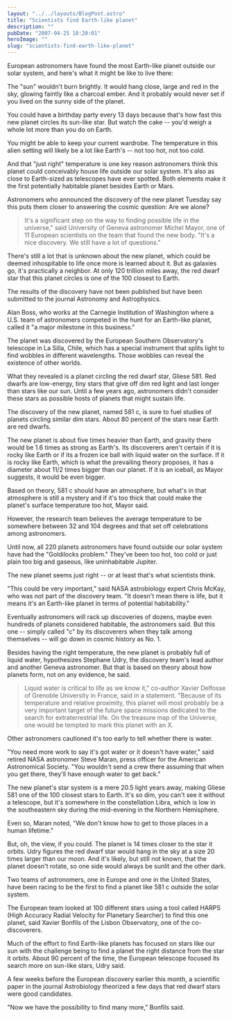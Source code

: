 ```yaml
---
layout: "../../layouts/BlogPost.astro"
title: "Scientists find Earth-like planet"
description: ""
pubDate: "2007-04-25 18:20:01"
heroImage: ""
slug: "scientists-find-earth-like-planet"
---
```


European astronomers have found the most Earth-like planet outside our solar system, and here's what it might be like to live there:

The "sun" wouldn't burn brightly. It would hang close, large and red in the sky, glowing faintly like a charcoal ember. And it probably would never set if you lived on the sunny side of the planet.

You could have a birthday party every 13 days because that's how fast this new planet circles its sun-like star. But watch the cake -- you'd weigh a whole lot more than you do on Earth.

You might be able to keep your current wardrobe. The temperature in this alien setting will likely be a lot like Earth's -- not too hot, not too cold.

And that "just right" temperature is one key reason astronomers think this planet could conceivably house life outside our solar system. It's also as close to Earth-sized as telescopes have ever spotted. Both elements make it the first potentially habitable planet besides Earth or Mars.

Astronomers who announced the discovery of the new planet Tuesday say this puts them closer to answering the cosmic question: Are we alone?

>It's a significant step on the way to finding possible life in the universe," said University of Geneva astronomer Michel Mayor, one of 11 European scientists on the team that found the new body. "It's a nice discovery. We still have a lot of questions."

There's still a lot that is unknown about the new planet, which could be deemed inhospitable to life once more is learned about it. But as galaxies go, it's practically a neighbor. At only 120 trillion miles away, the red dwarf star that this planet circles is one of the 100 closest to Earth.

The results of the discovery have not been published but have been submitted to the journal Astronomy and Astrophysics.

Alan Boss, who works at the Carnegie Institution of Washington where a U.S. team of astronomers competed in the hunt for an Earth-like planet, called it "a major milestone in this business."

The planet was discovered by the European Southern Observatory's telescope in La Silla, Chile, which has a special instrument that splits light to find wobbles in different wavelengths. Those wobbles can reveal the existence of other worlds.

What they revealed is a planet circling the red dwarf star, Gliese 581. Red dwarfs are low-energy, tiny stars that give off dim red light and last longer than stars like our sun. Until a few years ago, astronomers didn't consider these stars as possible hosts of planets that might sustain life.

The discovery of the new planet, named 581 c, is sure to fuel studies of planets circling similar dim stars. About 80 percent of the stars near Earth are red dwarfs.

The new planet is about five times heavier than Earth, and gravity there would be 1.6 times as strong as Earth's. Its discoverers aren't certain if it is rocky like Earth or if its a frozen ice ball with liquid water on the surface. If it is rocky like Earth, which is what the prevailing theory proposes, it has a diameter about 11/2 times bigger than our planet. If it is an iceball, as Mayor suggests, it would be even bigger.

Based on theory, 581 c should have an atmosphere, but what's in that atmosphere is still a mystery and if it's too thick that could make the planet's surface temperature too hot, Mayor said.

However, the research team believes the average temperature to be somewhere between 32 and 104 degrees and that set off celebrations among astronomers.

Until now, all 220 planets astronomers have found outside our solar system have had the "Goldilocks problem." They've been too hot, too cold or just plain too big and gaseous, like uninhabitable Jupiter.

The new planet seems just right -- or at least that's what scientists think.

"This could be very important," said NASA astrobiology expert Chris McKay, who was not part of the discovery team. "It doesn't mean there is life, but it means it's an Earth-like planet in terms of potential habitability."

Eventually astronomers will rack up discoveries of dozens, maybe even hundreds of planets considered habitable, the astronomers said. But this one -- simply called "c" by its discoverers when they talk among themselves -- will go down in cosmic history as No. 1.

Besides having the right temperature, the new planet is probably full of liquid water, hypothesizes Stephane Udry, the discovery team's lead author and another Geneva astronomer. But that is based on theory about how planets form, not on any evidence, he said.

>Liquid water is critical to life as we know it," co-author Xavier Delfosse of Grenoble University in France, said in a statement. "Because of its temperature and relative proximity, this planet will most probably be a very important target of the future space missions dedicated to the search for extraterrestrial life. On the treasure map of the Universe, one would be tempted to mark this planet with an X.

Other astronomers cautioned it's too early to tell whether there is water.

"You need more work to say it's got water or it doesn't have water," said retired NASA astronomer Steve Maran, press officer for the American Astronomical Society. "You wouldn't send a crew there assuming that when you get there, they'll have enough water to get back."

The new planet's star system is a mere 20.5 light years away, making Gliese 581 one of the 100 closest stars to Earth. It's so dim, you can't see it without a telescope, but it's somewhere in the constellation Libra, which is low in the southeastern sky during the mid-evening in the Northern Hemisphere.

Even so, Maran noted, "We don't know how to get to those places in a human lifetime."

But, oh, the view, if you could. The planet is 14 times closer to the star it orbits. Udry figures the red dwarf star would hang in the sky at a size 20 times larger than our moon. And it's likely, but still not known, that the planet doesn't rotate, so one side would always be sunlit and the other dark.

Two teams of astronomers, one in Europe and one in the United States, have been racing to be the first to find a planet like 581 c outside the solar system.

The European team looked at 100 different stars using a tool called HARPS (High Accuracy Radial Velocity for Planetary Searcher) to find this one planet, said Xavier Bonfils of the Lisbon Observatory, one of the co-discoverers.

Much of the effort to find Earth-like planets has focused on stars like our sun with the challenge being to find a planet the right distance from the star it orbits. About 90 percent of the time, the European telescope focused its search more on sun-like stars, Udry said.

A few weeks before the European discovery earlier this month, a scientific paper in the journal Astrobiology theorized a few days that red dwarf stars were good candidates.

"Now we have the possibility to find many more," Bonfils said.
